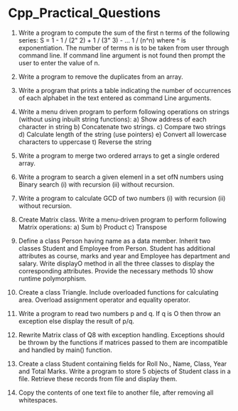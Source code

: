 # Cpp_Practical_Questions
1. Write a program to compute the sum of the first n terms of the following series:
   S = 1 - 1 / (2" 2) + 1 / (3" 3) - ... 1 / (n^n) where ^ is exponentiation.
   The number of terms n is to be taken from user through command line. If command line argument is not found then prompt the user to enter the value of n.

2. Write a program to remove the duplicates from an array.

3. Write a program that prints a table indicating the number of occurrences of each alphabet in the text entered as command Line arguments.

4. Write a menu driven program to perform following operations on strings (without using inbuilt string functions):
   a) Show address of each character in string
   b) Concatenate two strings.
   c) Compare two strings
   d) Calculate length of the string (use pointers)
   e) Convert all lowercase characters to uppercase
   t) Reverse the string

5. Write a program to merge two ordered arrays to get a single ordered array.

6. Write a program to search a given elemenl in a set ofN numbers using Binary search
   (i) with recursion (ii) without recursion.

7. Write a program to calculate GCD of two numbers (i) with recursion (ii) without recursion.

8. Create Matrix class. Write a menu-driven program to perform following Matrix operations:
   a) Sum
   b) Product
   c) Transpose

9. Define a class Person having name as a data member. Inherit two classes Student and Employee from Person. Student has additional attributes as course, marks and year and
Employee has department and salary. Write displayO method in all the three classes to display the corresponding attributes. Provide the necessary methods 10 show runtime
polymorphism.

10. Create a class Triangle. Include overloaded functions for calculating area. Overload assignment operator and equality operator.

11. Write a program to read two numbers p and q. If q is O then throw an exception else display the result of p/q.

12. Rewrite Matrix class of Q8 with exception handling. Exceptions should be thrown by the functions if matrices passed to them are incompatible and handled by main() function.

13. Create a class Student containing fields for Roll No., Name, Class, Year and Total Marks. Write a program to store 5 objects of Student class in a file. Retrieve these records from file and display them.
14. Copy the contents of one text file to another file, after removing all whitespaces. 
